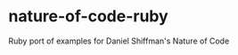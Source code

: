 nature-of-code-ruby
===================

Ruby port of examples for Daniel Shiffman's Nature of Code
